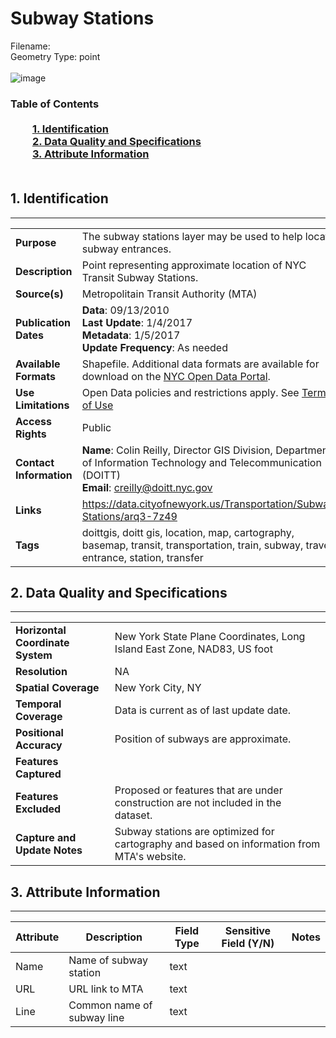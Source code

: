 # Subway Stations
Filename: <br>Geometry Type: point<br><br>![image]()

### Table of Contents<br><br>&nbsp;&nbsp;&nbsp;&nbsp;&nbsp;&nbsp;&nbsp;&nbsp;&nbsp;[**1. Identification**](#1-identification)<br>&nbsp;&nbsp;&nbsp;&nbsp;&nbsp;&nbsp;&nbsp;&nbsp;&nbsp;[**2. Data Quality and Specifications**](#2-data-quality-and-specifications)<br>&nbsp;&nbsp;&nbsp;&nbsp;&nbsp;&nbsp;&nbsp;&nbsp;&nbsp;[**3. Attribute Information**](#3-attribute-information)<br><br>
## 1. Identification
---------------------------------------------
|     |     |
| --- | --- |
**Purpose** |The subway stations layer may be used to help locate subway entrances. 
**Description** |Point representing approximate location of NYC Transit Subway Stations. 
**Source(s)** |Metropolitain Transit Authority (MTA) 
**Publication Dates** |**Data**: 09/13/2010<br>**Last Update**: 1/4/2017<br>**Metadata**: 1/5/2017<br>**Update Frequency**: As needed
**Available Formats** |Shapefile. Additional data formats are available for download on the [NYC Open Data Portal](https://data.cityofnewyork.us/Transportation/Subway-Stations/arq3-7z49).
**Use Limitations** |Open Data policies and restrictions apply. See [Terms of Use](http://www.nyc.gov/html/data/terms.html)
**Access Rights** |Public
**Contact Information** |**Name**: Colin Reilly, Director GIS Division, Department of Information Technology and Telecommunication (DOITT)<br>**Email**: creilly@doitt.nyc.gov
**Links** |https://data.cityofnewyork.us/Transportation/Subway-Stations/arq3-7z49
**Tags** |doittgis, doitt gis, location, map, cartography, basemap, transit, transportation, train, subway, travel, entrance, station, transfer
## 2. Data Quality and Specifications
---------------------------------------------
|     |     |
| --- | --- |
**Horizontal Coordinate System** |New York State Plane Coordinates, Long Island East Zone, NAD83, US foot
**Resolution** |NA
**Spatial Coverage** |New York City, NY
**Temporal Coverage** |Data is current as of last update date.
**Positional Accuracy** |Position of subways are approximate.
**Features Captured** |
**Features Excluded** |Proposed or features that are under construction are not included in the dataset. 
**Capture and Update Notes** |Subway stations are optimized for cartography and based on information from MTA's website. 
## 3. Attribute Information
---------------------------------------------
| Attribute | Description | Field Type | Sensitive Field (Y/N) | Notes| 
|------------ | ------------- | -------- | ----------- | ----------|
| Name | Name of subway station | text | 
| URL | URL link to MTA | text | 
| Line | Common name of subway line | text | 
